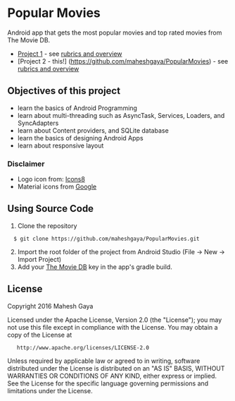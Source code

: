 # Popular Movies
Android app that gets the most popular movies and top rated movies from The Movie DB.

- [Project 1](https://github.com/maheshgaya/PopularMovies/releases/tag/v1.0) - see [rubrics and overview](https://github.com/maheshgaya/PopularMovies/blob/master/STAGE1.md)
- [Project 2 - this!] (https://github.com/maheshgaya/PopularMovies) - see [rubrics and overview](https://github.com/maheshgaya/PopularMovies/blob/master/STAGE2.md)

## Objectives of this project
- learn the basics of Android Programming
- learn about multi-threading such as AsyncTask, Services, Loaders, and SyncAdapters
- learn about Content providers, and SQLite database
- learn the basics of designing Android Apps
- learn about responsive layout

### Disclaimer
- Logo icon from: [Icons8](https://icons8.com/web-app/11860/Clapperboard)
- Material icons from [Google](https://design.google.com/icons/)

## Using Source Code
1. Clone the repository

  ```
    $ git clone https://github.com/maheshgaya/PopularMovies.git
  ```
2. Import the root folder of the project from Android Studio (File -> New -> Import Project)
3. Add your [The Movie DB](https://www.themoviedb.org/) key in the app's gradle build.

## License
Copyright 2016 Mahesh Gaya

   Licensed under the Apache License, Version 2.0 (the "License");
   you may not use this file except in compliance with the License.
   You may obtain a copy of the License at

       http://www.apache.org/licenses/LICENSE-2.0

   Unless required by applicable law or agreed to in writing, software
   distributed under the License is distributed on an "AS IS" BASIS,
   WITHOUT WARRANTIES OR CONDITIONS OF ANY KIND, either express or implied.
   See the License for the specific language governing permissions and
   limitations under the License.
